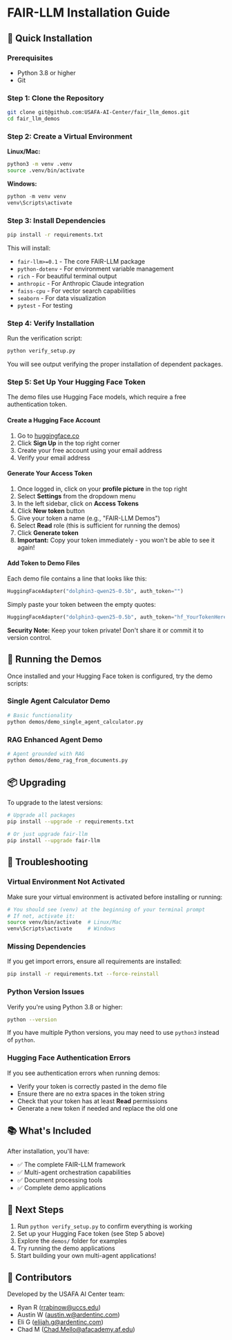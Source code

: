 # FAIR-LLM Installation Guide

## 🚀 Quick Installation

### Prerequisites
- Python 3.8 or higher
- Git

### Step 1: Clone the Repository
```bash
git clone git@github.com:USAFA-AI-Center/fair_llm_demos.git
cd fair_llm_demos
```

### Step 2: Create a Virtual Environment
**Linux/Mac:**
```bash
python3 -m venv .venv
source .venv/bin/activate
```

**Windows:**
```powershell
python -m venv venv
venv\Scripts\activate
```

### Step 3: Install Dependencies
```bash
pip install -r requirements.txt
```

This will install:
- `fair-llm>=0.1` - The core FAIR-LLM package
- `python-dotenv` - For environment variable management
- `rich` - For beautiful terminal output
- `anthropic` - For Anthropic Claude integration
- `faiss-cpu` - For vector search capabilities
- `seaborn` - For data visualization
- `pytest` - For testing

### Step 4: Verify Installation
Run the verification script:
```bash
python verify_setup.py
```

You will see output verifying the proper installation of dependent packages.

### Step 5: Set Up Your Hugging Face Token

The demo files use Hugging Face models, which require a free authentication token.

#### Create a Hugging Face Account
1. Go to [huggingface.co](https://huggingface.co)
2. Click **Sign Up** in the top right corner
3. Create your free account using your email address
4. Verify your email address

#### Generate Your Access Token
1. Once logged in, click on your **profile picture** in the top right
2. Select **Settings** from the dropdown menu
3. In the left sidebar, click on **Access Tokens**
4. Click **New token** button
5. Give your token a name (e.g., "FAIR-LLM Demos")
6. Select **Read** role (this is sufficient for running the demos)
7. Click **Generate token**
8. **Important:** Copy your token immediately - you won't be able to see it again!

#### Add Token to Demo Files
Each demo file contains a line that looks like this:
```python
HuggingFaceAdapter("dolphin3-qwen25-0.5b", auth_token="")
```

Simply paste your token between the empty quotes:
```python
HuggingFaceAdapter("dolphin3-qwen25-0.5b", auth_token="hf_YourTokenHere")
```

**Security Note:** Keep your token private! Don't share it or commit it to version control.

## 🎯 Running the Demos

Once installed and your Hugging Face token is configured, try the demo scripts:

### Single Agent Calculator Demo
```bash
# Basic functionality
python demos/demo_single_agent_calculator.py
```

### RAG Enhanced Agent Demo
```bash
# Agent grounded with RAG
python demos/demo_rag_from_documents.py
```

## 📦 Upgrading

To upgrade to the latest versions:
```bash
# Upgrade all packages
pip install --upgrade -r requirements.txt

# Or just upgrade fair-llm
pip install --upgrade fair-llm
```

## 🐛 Troubleshooting

### Virtual Environment Not Activated
Make sure your virtual environment is activated before installing or running:
```bash
# You should see (venv) at the beginning of your terminal prompt
# If not, activate it:
source venv/bin/activate  # Linux/Mac
venv\Scripts\activate     # Windows
```

### Missing Dependencies
If you get import errors, ensure all requirements are installed:
```bash
pip install -r requirements.txt --force-reinstall
```

### Python Version Issues
Verify you're using Python 3.8 or higher:
```bash
python --version
```

If you have multiple Python versions, you may need to use `python3` instead of `python`.

### Hugging Face Authentication Errors
If you see authentication errors when running demos:
- Verify your token is correctly pasted in the demo file
- Ensure there are no extra spaces in the token string
- Check that your token has at least **Read** permissions
- Generate a new token if needed and replace the old one

## 📚 What's Included

After installation, you'll have:
- ✅ The complete FAIR-LLM framework
- ✅ Multi-agent orchestration capabilities
- ✅ Document processing tools
- ✅ Complete demo applications

## 🎉 Next Steps

1. Run `python verify_setup.py` to confirm everything is working
2. Set up your Hugging Face token (see Step 5 above)
3. Explore the `demos/` folder for examples
4. Try running the demo applications
5. Start building your own multi-agent applications!

## 👥 Contributors

Developed by the USAFA AI Center team:
- Ryan R (rrabinow@uccs.edu)
- Austin W (austin.w@ardentinc.com)
- Eli G (elijah.g@ardentinc.com)
- Chad M (Chad.Mello@afacademy.af.edu)